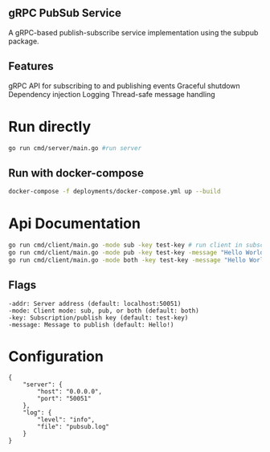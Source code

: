 ## gRPC PubSub Service
A gRPC-based publish-subscribe service implementation using the subpub package.

## Features
  gRPC API for subscribing to and publishing events
  Graceful shutdown
  Dependency injection
  Logging
  Thread-safe message handling

# Run directly
```bash
go run cmd/server/main.go #run server
```
## Run with docker-compose
```bash 
docker-compose -f deployments/docker-compose.yml up --build
```

# Api Documentation
```bash
go run cmd/client/main.go -mode sub -key test-key # run client in subscriber mode
go run cmd/client/main.go -mode pub -key test-key -message "Hello World!" # run client in publisher mode
go run cmd/client/main.go -mode both -key test-key -message "Hello World!" # run in client subscriber and publisher mode
```
## Flags
    -addr: Server address (default: localhost:50051)
    -mode: Client mode: sub, pub, or both (default: both)
    -key: Subscription/publish key (default: test-key)
    -message: Message to publish (default: Hello!)

# Configuration
```
{
    "server": {
        "host": "0.0.0.0",
        "port": "50051"
    },
    "log": {
        "level": "info",
        "file": "pubsub.log"
    }
}
```
